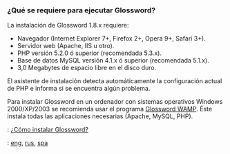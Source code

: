 ### ¿Qué se requiere para ejecutar Glossword? ###

La instalación de Glossword 1.8.x requiere:

  * Navegador (Internet Explorer 7+, Firefox 2+, Opera 9+, Safari 3+).
  * Servidor web (Apache, IIS u otro).
  * PHP versión 5.2.0 ó superior (recomendada 5.3.x).
  * Base de datos MySQL versión 4.1.x ó superior (recomendada 5.1.x).
  * 3,0 Megabytes de espacio libre en el disco duro.

El asistente de instalación detecta automáticamente la configuración actual de PHP e informa si se encuentra algún problema.

Para instalar Glossword en un ordenador con sistemas operativos Windows 2000/XP/2003 se recomienda usar el programa [Glossword WAMP](KB2845625433eng.md). Éste instala todas las aplicaciones necesarias (Apache, MySQL, PHP).

: [¿Cómo instalar Glossword?](ComoInstalar.md)

: [eng](Requirements.md), [rus](Trebovania.md), [spa](Requisitos.md)